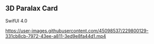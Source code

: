 ## 3D Paralax Card

SwifUI 4.0



https://user-images.githubusercontent.com/45098537/229800129-331cb8cb-7972-43ee-a811-3ed9e8fa44d1.mp4

